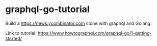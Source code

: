 # graphql-go-tutorial
Build a https://news.ycombinator.com clone with graphql and Golang.

Link to tutorial: https://www.howtographql.com/graphql-go/1-getting-started/